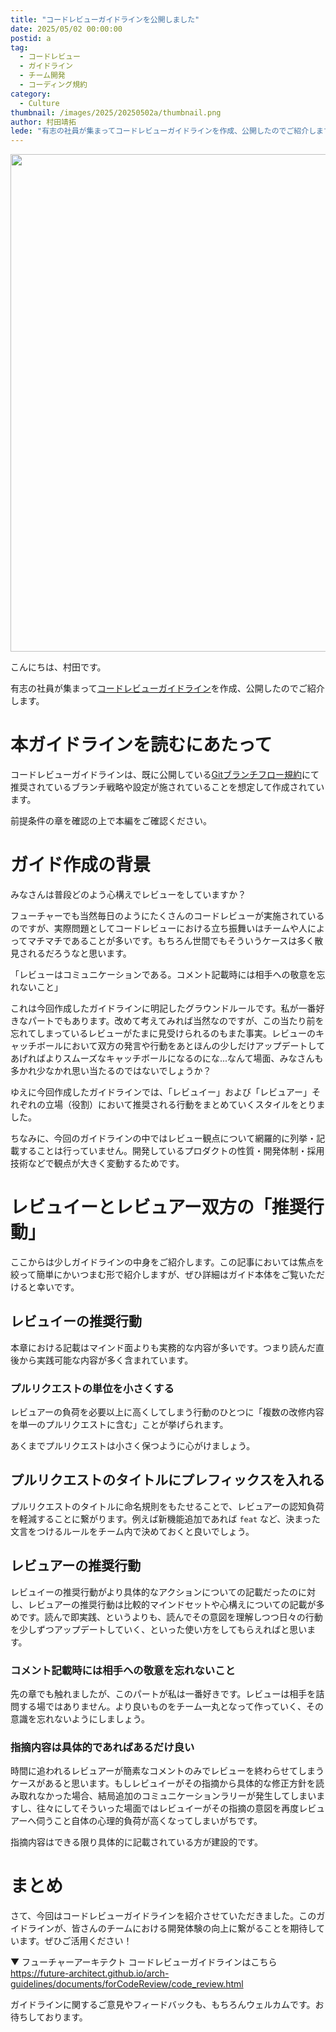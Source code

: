 ```yaml
---
title: "コードレビューガイドラインを公開しました"
date: 2025/05/02 00:00:00
postid: a
tag:
  - コードレビュー
  - ガイドライン
  - チーム開発
  - コーディング規約
category:
  - Culture
thumbnail: /images/2025/20250502a/thumbnail.png
author: 村田靖拓
lede: "有志の社員が集まってコードレビューガイドラインを作成、公開したのでご紹介します。"
---
```


<a href="https://future-architect.github.io/arch-guidelines/documents/forCodeReview/code_review.html"><img src="/images/2025/20250502a/image.png" alt="" width="1200" height="796" loading="lazy"></a>

こんにちは、村田です。

有志の社員が集まって[コードレビューガイドライン](https://future-architect.github.io/arch-guidelines/documents/forCodeReview/code_review.html)を作成、公開したのでご紹介します。

# 本ガイドラインを読むにあたって

コードレビューガイドラインは、既に公開している[Gitブランチフロー規約](https://future-architect.github.io/arch-guidelines/documents/forGitBranch/git_branch_standards.html)にて推奨されているブランチ戦略や設定が施されていることを想定して作成されています。

前提条件の章を確認の上で本編をご確認ください。

# ガイド作成の背景

みなさんは普段どのよう心構えでレビューをしていますか？

フューチャーでも当然毎日のようにたくさんのコードレビューが実施されているのですが、実際問題としてコードレビューにおける立ち振舞いはチームや人によってマチマチであることが多いです。もちろん世間でもそういうケースは多く散見されるだろうなと思います。

「レビューはコミュニケーションである。コメント記載時には相手への敬意を忘れないこと」

これは今回作成したガイドラインに明記したグラウンドルールです。私が一番好きなパートでもあります。改めて考えてみれば当然なのですが、この当たり前を忘れてしまっているレビューがたまに見受けられるのもまた事実。レビューのキャッチボールにおいて双方の発言や行動をあとほんの少しだけアップデートしてあげればよりスムーズなキャッチボールになるのにな...なんて場面、みなさんも多かれ少なかれ思い当たるのではないでしょうか？

ゆえに今回作成したガイドラインでは、「レビュイー」および「レビュアー」それぞれの立場（役割）において推奨される行動をまとめていくスタイルをとりました。

ちなみに、今回のガイドラインの中ではレビュー観点について網羅的に列挙・記載することは行っていません。開発しているプロダクトの性質・開発体制・採用技術などで観点が大きく変動するためです。

# レビュイーとレビュアー双方の「推奨行動」

ここからは少しガイドラインの中身をご紹介します。この記事においては焦点を絞って簡単にかいつまむ形で紹介しますが、ぜひ詳細はガイド本体をご覧いただけると幸いです。

## レビュイーの推奨行動

本章における記載はマインド面よりも実務的な内容が多いです。つまり読んだ直後から実践可能な内容が多く含まれています。

### プルリクエストの単位を小さくする

レビュアーの負荷を必要以上に高くしてしまう行動のひとつに「複数の改修内容を単一のプルリクエストに含む」ことが挙げられます。

あくまでプルリクエストは小さく保つように心がけましょう。

## プルリクエストのタイトルにプレフィックスを入れる

プルリクエストのタイトルに命名規則をもたせることで、レビュアーの認知負荷を軽減することに繋がります。例えば新機能追加であれば `feat` など、決まった文言をつけるルールをチーム内で決めておくと良いでしょう。

## レビュアーの推奨行動

レビュイーの推奨行動がより具体的なアクションについての記載だったのに対し、レビュアーの推奨行動は比較的マインドセットや心構えについての記載が多めです。読んで即実践、というよりも、読んでその意図を理解しつつ日々の行動を少しずつアップデートしていく、といった使い方をしてもらえればと思います。

### コメント記載時には相手への敬意を忘れないこと

先の章でも触れましたが、このパートが私は一番好きです。レビューは相手を詰問する場ではありません。より良いものをチーム一丸となって作っていく、その意識を忘れないようにしましょう。

### 指摘内容は具体的であればあるだけ良い

時間に追われるレビュアーが簡素なコメントのみでレビューを終わらせてしまうケースがあると思います。もしレビュイーがその指摘から具体的な修正方針を読み取れなかった場合、結局追加のコミュニケーションラリーが発生してしまいますし、往々にしてそういった場面ではレビュイーがその指摘の意図を再度レビュアーへ伺うこと自体の心理的負荷が高くなってしまいがちです。

指摘内容はできる限り具体的に記載されている方が建設的です。

# まとめ

さて、今回はコードレビューガイドラインを紹介させていただきました。このガイドラインが、皆さんのチームにおける開発体験の向上に繋がることを期待しています。ぜひご活用ください！

▼ フューチャーアーキテクト コードレビューガイドラインはこちら
https://future-architect.github.io/arch-guidelines/documents/forCodeReview/code_review.html

ガイドラインに関するご意見やフィードバックも、もちろんウェルカムです。お待ちしております。
